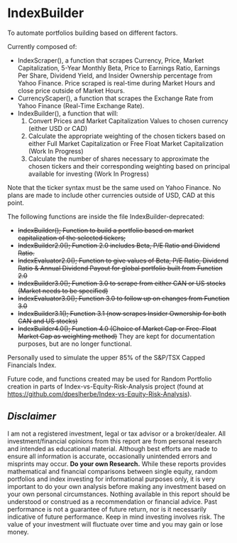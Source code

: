 # IndexBuilder
To automate portfolios building based on different factors.

Currently composed of:

- IndexScraper(), a function that scrapes Currency, Price, Market Capitalization, 5-Year Monthly Beta, Price to Earnings Ratio, Earnings Per Share, Dividend Yield, and Insider Ownership percentage from Yahoo Finance. Price scraped is real-time during Market Hours and close price outside of Market Hours.
- CurrencyScaper(), a function that scrapes the Exchange Rate from Yahoo Finance (Real-Time Exchange Rate).
- IndexBuilder(), a function that will:
  1. Convert Prices and Market Capitalization Values to chosen currency (either USD or CAD)
  2. Calculate the appropriate weighting of the chosen tickers based on either Full Market Capitalization or Free Float Market Capitalization (Work In Progress)
  3. Calculate the number of shares necessary to approximate the chosen tickers and their corresponding weighting based on principal available for investing (Work In Progress)

Note that the ticker syntax must be the same used on Yahoo Finance.
No plans are made to include other currencies outside of USD, CAD at this point.

The following functions are inside the file IndexBuilder-deprecated:
- ~~IndexBuilder(); Function to build a portfolio based on market capitalization of the selected tickers;~~
- ~~IndexBuilder2.0(); Function 2.0 includes Beta, P/E Ratio and Dividend Ratio.~~
- ~~IndexEvaluator2.0(); Function to give values of Beta, P/E Ratio, Dividend Ratio & Annual Dividend Payout for global portfolio built from Function 2.0~~
- ~~IndexBuilder3.0(); Function 3.0 to scrape from either CAN or US stocks (Market needs to be specified)~~
- ~~IndexEvaluator3.0(); Function 3.0 to follow up on changes from Function 3.0~~
- ~~IndexBuilder3.1(); Function 3.1 (now scrapes Insider Ownership for both CAN and US stocks)~~
- ~~IndexBuilder4.0(); Function 4.0 (Choice of Market Cap or Free-Float Market Cap as weighting method)~~
They are kept for documentation purposes, but are no longer functional.

Personally used to simulate the upper 85% of the S&P/TSX Capped Financials Index.

Future code, and functions created may be used for Random Portfolio creation in parts of Index-vs-Equity-Risk-Analysis project (found at https://github.com/dpeslherbe/Index-vs-Equity-Risk-Analysis).

## *Disclaimer*

I am not a registered investment, legal or tax advisor or a broker/dealer. All investment/financial opinions from this report are from personal research and intended as educational material. Although best efforts are made to ensure all information is accurate, occasionally unintended errors and misprints may occur.
**Do your own Research.**
While these reports provides mathematical and financial comparisons between single equity, random portfolios and index investing for informational purposes only, it is very important to do your own analysis before making any investment based on your own personal circumstances. Nothing available in this report should be understood or construed as a recommendation or financial advice.
Past performance is not a guarantee of future return, nor is it necessarily indicative of future performance. Keep in mind investing involves risk. The value of your investment will fluctuate over time and you may gain or lose money.
